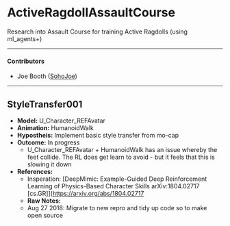 # ActiveRagdollAssaultCourse
Research into Assault Course for training Active Ragdolls (using ml_agents+)

----

#### Contributors
* Joe Booth ([SohoJoe](https://github.com/Sohojoe))

----


## StyleTransfer001
* **Model:** U_Character_REFAvatar
* **Animation:** HumanoidWalk
* **Hypostheis:** Implement basic style transfer from mo-cap
* **Outcome:** In progress
  * U_Character_REFAvatar + HumanoidWalk has an issue whereby the feet collide. The RL does get learn to avoid - but it feels that this is slowing it down
* **References:** 
  * Insperation: [DeepMimic: Example-Guided Deep Reinforcement Learning of Physics-Based Character Skills arXiv:1804.02717 [cs.GR]](https://arxiv.org/abs/1804.02717 
  * **Raw Notes:**
  * Aug 27 2018: Migrate to new repro and tidy up code so to make open source

